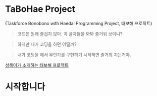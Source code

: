 # TaBoHae Project 
(Taskforce Bonobono with Haedal Programming Project, 태보해 프로젝트)

> 코드은 원래 즐겁지 않아. 이 글자들을 봐봐 즐거워 보이니?

> 하지만 내가 코딩을 하면 어떨까?

> 내가 코딩을 해서 무언가를 구현하기 시작하면 즐거워 지는거야.

[성록이가 소개하는 태보해 프로젝트](pdf/taebohaeProject.pdf)

# 시작합니다


